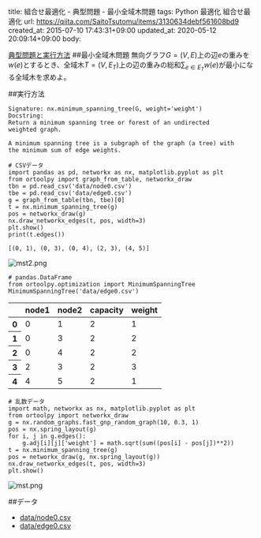 title: 組合せ最適化 - 典型問題 - 最小全域木問題
tags: Python 最適化 組合せ最適化
url: https://qiita.com/SaitoTsutomu/items/3130634debf561608bd9
created_at: 2015-07-10 17:43:31+09:00
updated_at: 2020-05-12 20:09:14+09:00
body:

[典型問題と実行方法](0f6c1a4415d196e64314)
##最小全域木問題
無向グラフ$G=(V, E)$上の辺$e$の重みを$w(e)$とするとき、全域木$T=(V,E_T)$上の辺の重みの総和$\sum_{e \in E_T}{w(e)}$が最小になる全域木を求めよ。

##実行方法
```text:usage
Signature: nx.minimum_spanning_tree(G, weight='weight')
Docstring:
Return a minimum spanning tree or forest of an undirected
weighted graph.

A minimum spanning tree is a subgraph of the graph (a tree) with
the minimum sum of edge weights.
```

```python:python
# CSVデータ
import pandas as pd, networkx as nx, matplotlib.pyplot as plt
from ortoolpy import graph_from_table, networkx_draw
tbn = pd.read_csv('data/node0.csv')
tbe = pd.read_csv('data/edge0.csv')
g = graph_from_table(tbn, tbe)[0]
t = nx.minimum_spanning_tree(g)
pos = networkx_draw(g)
nx.draw_networkx_edges(t, pos, width=3)
plt.show()
print(t.edges())
```

```text:結果
[(0, 1), (0, 3), (0, 4), (2, 3), (4, 5)]
```

![mst2.png](https://qiita-image-store.s3.amazonaws.com/0/13955/b0c6eabc-93b0-ab1d-d35e-0fc461c94ff4.png)

```python:python
# pandas.DataFrame
from ortoolpy.optimization import MinimumSpanningTree
MinimumSpanningTree('data/edge0.csv')
```
<table>
  <thead>
    <tr>
      <th></th>
      <th>node1</th>
      <th>node2</th>
      <th>capacity</th>
      <th>weight</th>
    </tr>
  </thead>
  <tbody>
    <tr>
      <th>0</th>
      <td>0</td>
      <td>1</td>
      <td>2</td>
      <td>1</td>
    </tr>
    <tr>
      <th>1</th>
      <td>0</td>
      <td>3</td>
      <td>2</td>
      <td>2</td>
    </tr>
    <tr>
      <th>2</th>
      <td>0</td>
      <td>4</td>
      <td>2</td>
      <td>2</td>
    </tr>
    <tr>
      <th>3</th>
      <td>2</td>
      <td>3</td>
      <td>2</td>
      <td>3</td>
    </tr>
    <tr>
      <th>4</th>
      <td>4</td>
      <td>5</td>
      <td>2</td>
      <td>1</td>
    </tr>
  </tbody>
</table>

```python:python
# 乱数データ
import math, networkx as nx, matplotlib.pyplot as plt
from ortoolpy import networkx_draw
g = nx.random_graphs.fast_gnp_random_graph(10, 0.3, 1)
pos = nx.spring_layout(g)
for i, j in g.edges():
    g.adj[i][j]['weight'] = math.sqrt(sum((pos[i] - pos[j])**2))
t = nx.minimum_spanning_tree(g)
pos = networkx_draw(g, nx.spring_layout(g))
nx.draw_networkx_edges(t, pos, width=3)
plt.show()
```

![mst.png](https://qiita-image-store.s3.amazonaws.com/0/13955/2a183039-a7c4-4b05-5e6c-78149f8bd0d3.png)

##データ
- [data/node0.csv](https://www.dropbox.com/s/7v4x2ypbgkj52vr/node0.csv)
- [data/edge0.csv](https://www.dropbox.com/s/2vryg0i2kb76mic/edge0.csv)

